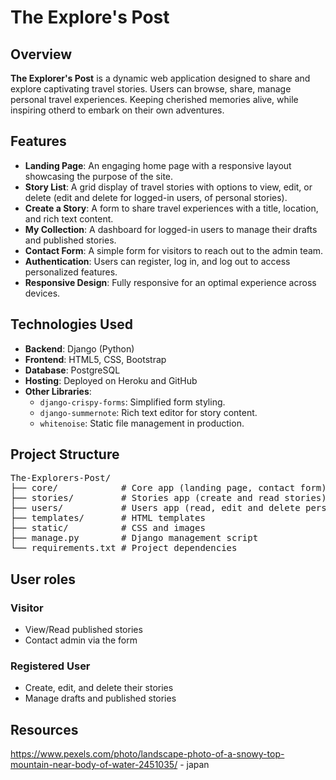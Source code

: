 # The Explore's Post 

## Overview
**The Explorer's Post** is a dynamic web application designed to share and explore captivating travel stories.
Users can browse, share, manage personal travel experiences. Keeping cherished memories alive, while inspiring otherd to embark on their own adventures.

## Features
- **Landing Page**: An engaging home page with a responsive layout showcasing the purpose of the site.
- **Story List**: A grid display of travel stories with options to view, edit, or delete (edit and delete for logged-in users, of personal stories).
- **Create a Story**: A form to share travel experiences with a title, location, and rich text content.
- **My Collection**: A dashboard for logged-in users to manage their drafts and published stories.
- **Contact Form**: A simple form for visitors to reach out to the admin team.
- **Authentication**: Users can register, log in, and log out to access personalized features.
- **Responsive Design**: Fully responsive for an optimal experience across devices.

## Technologies Used
- **Backend**: Django (Python)
- **Frontend**: HTML5, CSS, Bootstrap
- **Database**: PostgreSQL
- **Hosting**: Deployed on Heroku and GitHub
- **Other Libraries**:
  - `django-crispy-forms`: Simplified form styling.
  - `django-summernote`: Rich text editor for story content.
  - `whitenoise`: Static file management in production.

## Project Structure

<pre>
The-Explorers-Post/
├── core/            # Core app (landing page, contact form) 
├── stories/         # Stories app (create and read stories)
├── users/           # Users app (read, edit and delete personal stories)
├── templates/       # HTML templates
├── static/          # CSS and images
├── manage.py        # Django management script
└── requirements.txt # Project dependencies 
</pre>

## User roles
### Visitor
- View/Read published stories
- Contact admin via the form
### Registered User
- Create, edit, and delete their stories
- Manage drafts and published stories






## Resources

https://www.pexels.com/photo/landscape-photo-of-a-snowy-top-mountain-near-body-of-water-2451035/ - japan